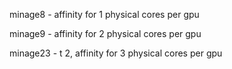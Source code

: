 minage8 - affinity for 1 physical cores per gpu

minage9 - affinity for 2 physical cores per gpu

minage23 - t 2, affinity for 3 physical cores per gpu

